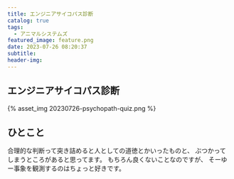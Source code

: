 ```yaml
---
title: エンジニアサイコパス診断
catalog: true
tags:
  - アニマルシステムズ
featured_image: feature.png
date: 2023-07-26 08:20:37
subtitle:
header-img:
---
```



## エンジニアサイコパス診断

{% asset_img 20230726-psychopath-quiz.png %}


## ひとこと
合理的な判断って突き詰めると人としての道徳とかいったものと、
ぶつかってしまうところがあると思ってます。
もちろん良くないことなのですが、
そーゆー事象を観測するのはちょっと好きです。


